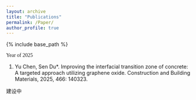 ```yaml
---
layout: archive
title: "Publications"
permalink: /Paper/
author_profile: true
---
```


{% include base_path %}

<font face="黑体">Year of 2025</font>

1. Yu Chen, Sen Du*. Improving the interfacial transition zone of concrete: A targeted approach utilizing graphene oxide. Construction and Building Materials, 2025, 466: 140323.

建设中
